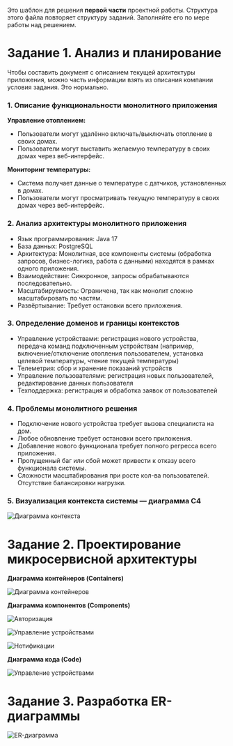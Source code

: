Это шаблон для решения **первой части** проектной работы. Структура этого файла повторяет структуру заданий. Заполняйте его по мере работы над решением.

# Задание 1. Анализ и планирование

Чтобы составить документ с описанием текущей архитектуры приложения, можно часть информации взять из описания компании условия задания. Это нормально.

### 1. Описание функциональности монолитного приложения

**Управление отоплением:**

- Пользователи могут удалённо включать/выключать отопление в своих домах.
- Пользователи могут выставить желаемую температуру в своих домах через веб-интерфейс.

**Мониторинг температуры:**

- Система получает данные о температуре с датчиков, установленных в домах.
- Пользователи могут просматривать текущую температуру в своих домах через веб-интерфейс. 

### 2. Анализ архитектуры монолитного приложения

- Язык программирования: Java 17
- База данных: PostgreSQL
- Архитектура: Монолитная, все компоненты системы (обработка запросов, бизнес-логика, работа с данными) находятся в рамках одного приложения.
- Взаимодействие: Синхронное, запросы обрабатываются последовательно.
- Масштабируемость: Ограничена, так как монолит сложно масштабировать по частям.
- Развёртывание: Требует остановки всего приложения.

### 3. Определение доменов и границы контекстов

- Управление устройствами: регистрация нового устройства, передача команд подключенным устройствам (например, включение/отключение отопления пользователем, установка целевой температуры, чтение текущей температуры)
- Телеметрия: сбор и хранение показаний устройств
- Управление пользователями: регистрация новых пользователей, редактирование данных пользователя
- Техподдержка: регистрация и обработка заявок от пользователей

### **4. Проблемы монолитного решения**

- Подключение нового устройства требует вызова специалиста на дом.
- Любое обновление требует остановки всего приложения.
- Добавление нового функционала требует полного регресса всего приложения.
- Пропущенный баг или сбой может привести к отказу всего функционала системы.
- Сложности масштабирования при росте кол-ва пользователей. Отсутствие балансировки нагрузки.

### 5. Визуализация контекста системы — диаграмма С4

![Диаграмма контекста](./smart-home-monolith/docs/context/c4_context.svg)

# Задание 2. Проектирование микросервисной архитектуры

**Диаграмма контейнеров (Containers)**

![Диаграмма контейнеров](./smart-home-microservices/docs/containers/c4_containers.svg)

**Диаграмма компонентов (Components)**

![Авторизация](./smart-home-microservices/docs/components/c4_components_auth.svg)

![Управление устройствами](./smart-home-microservices/docs/components/c4_components_devices.svg)

![Нотификации](./smart-home-microservices/docs/components/c4_components_notifications.svg)

**Диаграмма кода (Code)**

![Управление устройствами](./smart-home-microservices/docs/code/c4_code_devices.svg)

# Задание 3. Разработка ER-диаграммы

![ER-диаграмма](./smart-home-microservices/docs/er/er.svg)
